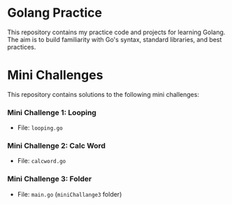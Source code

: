 # Golang Practice

This repository contains my practice code and projects for learning Golang. The aim is to build familiarity with Go's syntax, standard libraries, and best practices.

# Mini Challenges

This repository contains solutions to the following mini challenges:

### Mini Challenge 1: Looping

- File: `looping.go`

### Mini Challenge 2: Calc Word

- File: `calcword.go`

### Mini Challenge 3: Folder

- File: `main.go` (`miniChallange3` folder)
